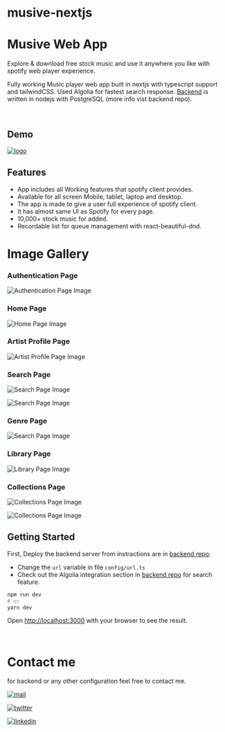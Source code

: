 # musive-nextjs

# Musive Web App

Explore & download free stock music and use it anywhere you like with spotify web player experience.

Fully working Music player web app built in nextjs with typescript support and tailwindCSS. Used Algolia for fastest search response. [Backend](https://github.com/Ansh-Rathod/Musive-backend-2.0) is written in nodejs with PostgreSQL (more info vist backend repo).

<br/>

## Demo

[![logo](./public/logo.jpeg)](https://musive.vercel.app)


## Features

- App includes all Working features that spotify client provides.
- Available for all screen Mobile, tablet, laptop and desktop.
- The app is made to give a user full experience of spotify client.
- It has almost same UI as Spotify for every page.
- 10,000+ stock music for added.
- Recordable list for queue management with react-beautiful-dnd.

# Image Gallery

### Authentication Page


![Authentication Page Image](./public/screenshots/0.png)


### Home Page


![Home Page Image](./public/screenshots/1.png)


### Artist Profile Page


![Artist Profile Page Image](./public/screenshots/2.png)



### Search Page

![Search Page Image](./public/screenshots/3.png)

 
![Search Page Image](./public/screenshots/4.png)


### Genre Page


![Search Page Image](./public/screenshots/5.png)


### Library Page


![Library Page Image](./public/screenshots/6.png)


### Collections Page

![Collections Page Image](./public/screenshots/7.png)


![Collections Page Image](./public/screenshots/8.png)


## Getting Started

First, Deploy the backend server from instractions are in [backend repo](https://github.com/Ansh-Rathod/Musive-backend-2.0):

- Change the <code>url</code> variable in file <code>config/url.ts</code>
- Check out the Algolia integration section in [backend repo](https://github.com/Ansh-Rathod/Musive-backend-2.0) for search feature.

```bash
npm run dev
# or
yarn dev
```

Open [http://localhost:3000](http://localhost:3000) with your browser to see the result.

<br/>

# Contact me

for backend or any other configuration feel free to contact me.

[![mail](https://img.shields.io/badge/Gmail-D14836?style=for-the-badge&logo=gmail&logoColor=white)](anshrathod29@gmail.com)


[![twitter](https://img.shields.io/badge/Twitter-1DA1F2?style=for-the-badge&logo=twitter&logoColor=white)](https://twitter.com/anshrathodfr)


[![linkedin](https://img.shields.io/badge/LinkedIn-0077B5?style=for-the-badge&logo=linkedin&logoColor=white)](https://www.linkedin.com/in/ansh-rathod/)


  
